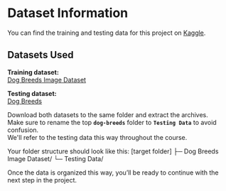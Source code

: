 # Dataset Information

You can find the training and testing data for this project on [Kaggle](https://www.kaggle.com).

## Datasets Used

**Training dataset:**  
[Dog Breeds Image Dataset](https://www.kaggle.com/datasets/darshanthakare/dog-breeds-image-dataset)

**Testing dataset:**  
[Dog Breeds](https://www.kaggle.com/datasets/mohamedchahed/dog-breeds)

Download both datasets to the same folder and extract the archives.  
Make sure to rename the top **`dog-breeds`** folder to **`Testing Data`** to avoid confusion.  
We'll refer to the testing data this way throughout the course.

Your folder structure should look like this:
[target folder]
  ├─ Dog Breeds Image Dataset/
  └─ Testing Data/

Once the data is organized this way, you’ll be ready to continue with the next step in the project.